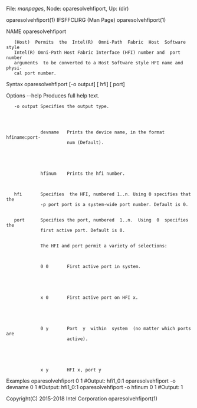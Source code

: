 File: *manpages*,  Node: oparesolvehfiport,  Up: (dir)


oparesolvehfiport(1)         IFSFFCLIRG (Man Page)        oparesolvehfiport(1)



NAME
       oparesolvehfiport



       (Host)  Permits  the  Intel(R)  Omni-Path  Fabric  Host  Software style
       Intel(R) Omni-Path Host Fabric Interface (HFI) number and  port  number
       arguments  to be converted to a Host Software style HFI name and physi‐
       cal port number.

Syntax
       oparesolvehfiport [-o output] [ hfi] [ port]

Options
       --help    Produces full help text.


       -o output Specifies the output type.




                 devname   Prints the device name, in the format hfiname:port‐
                           num (Default).





                 hfinum    Prints the hfi number.



       hfi       Specifies  the HFI, numbered 1..n. Using 0 specifies that the
                 -p port port is a system-wide port number. Default is 0.


       port      Specifies the port, numbered  1..n.  Using  0  specifies  the
                 first active port. Default is 0.


                 The HFI and port permit a variety of selections:



                 0 0       First active port in system.





                 x 0       First active port on HFI x.





                 0 y       Port  y  within  system  (no matter which ports are
                           active).





                 x y       HFI x, port y



Examples
       oparesolvehfiport 0 1 #Output: hfi1_0:1
       oparesolvehfiport -o devname 0 1 #Output: hfi1_0:1
       oparesolvehfiport -o hfinum 0 1 #Output: 1



Copyright(C) 2015-2018         Intel Corporation          oparesolvehfiport(1)
